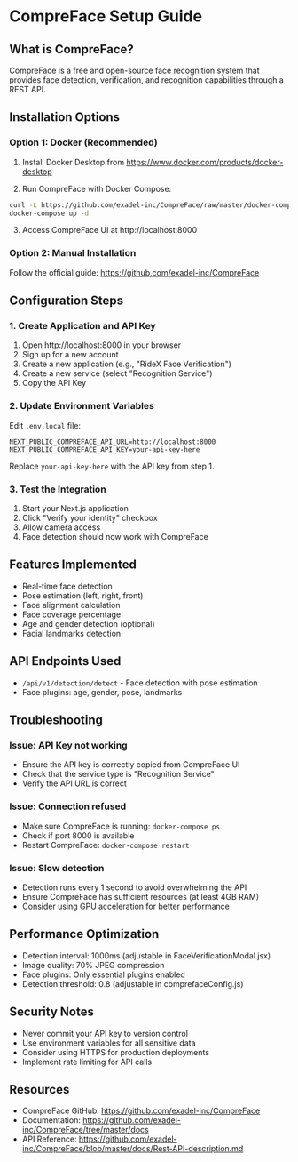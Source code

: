 # CompreFace Setup Guide

## What is CompreFace?

CompreFace is a free and open-source face recognition system that provides face detection, verification, and recognition capabilities through a REST API.

## Installation Options

### Option 1: Docker (Recommended)

1. Install Docker Desktop from https://www.docker.com/products/docker-desktop

2. Run CompreFace with Docker Compose:

```bash
curl -L https://github.com/exadel-inc/CompreFace/raw/master/docker-compose.yml -o docker-compose.yml
docker-compose up -d
```

3. Access CompreFace UI at http://localhost:8000

### Option 2: Manual Installation

Follow the official guide: https://github.com/exadel-inc/CompreFace

## Configuration Steps

### 1. Create Application and API Key

1. Open http://localhost:8000 in your browser
2. Sign up for a new account
3. Create a new application (e.g., "RideX Face Verification")
4. Create a new service (select "Recognition Service")
5. Copy the API Key

### 2. Update Environment Variables

Edit `.env.local` file:

```env
NEXT_PUBLIC_COMPREFACE_API_URL=http://localhost:8000
NEXT_PUBLIC_COMPREFACE_API_KEY=your-api-key-here
```

Replace `your-api-key-here` with the API key from step 1.

### 3. Test the Integration

1. Start your Next.js application
2. Click "Verify your identity" checkbox
3. Allow camera access
4. Face detection should now work with CompreFace

## Features Implemented

- Real-time face detection
- Pose estimation (left, right, front)
- Face alignment calculation
- Face coverage percentage
- Age and gender detection (optional)
- Facial landmarks detection

## API Endpoints Used

- `/api/v1/detection/detect` - Face detection with pose estimation
- Face plugins: age, gender, pose, landmarks

## Troubleshooting

### Issue: API Key not working

- Ensure the API key is correctly copied from CompreFace UI
- Check that the service type is "Recognition Service"
- Verify the API URL is correct

### Issue: Connection refused

- Make sure CompreFace is running: `docker-compose ps`
- Check if port 8000 is available
- Restart CompreFace: `docker-compose restart`

### Issue: Slow detection

- Detection runs every 1 second to avoid overwhelming the API
- Ensure CompreFace has sufficient resources (at least 4GB RAM)
- Consider using GPU acceleration for better performance

## Performance Optimization

- Detection interval: 1000ms (adjustable in FaceVerificationModal.jsx)
- Image quality: 70% JPEG compression
- Face plugins: Only essential plugins enabled
- Detection threshold: 0.8 (adjustable in comprefaceConfig.js)

## Security Notes

- Never commit your API key to version control
- Use environment variables for all sensitive data
- Consider using HTTPS for production deployments
- Implement rate limiting for API calls

## Resources

- CompreFace GitHub: https://github.com/exadel-inc/CompreFace
- Documentation: https://github.com/exadel-inc/CompreFace/tree/master/docs
- API Reference: https://github.com/exadel-inc/CompreFace/blob/master/docs/Rest-API-description.md

